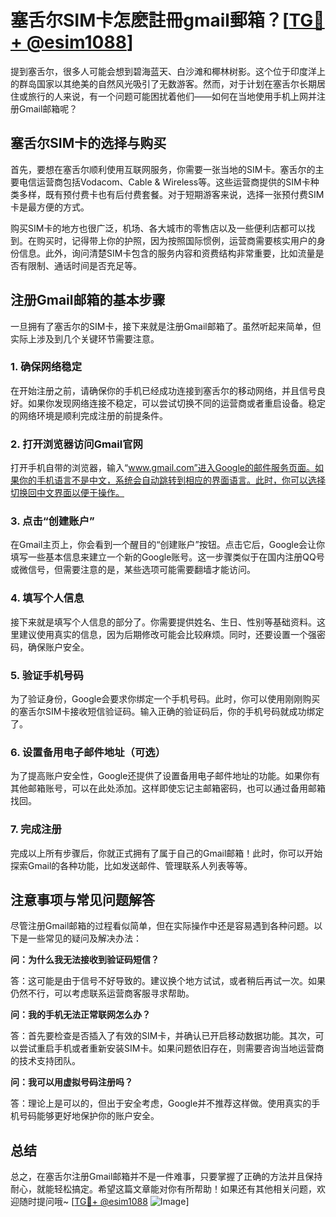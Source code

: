 # 塞舌尔SIM卡怎麽註冊gmail郵箱？[[TG💪+ @esim1088](https://t.me/s/esim1088)]

提到塞舌尔，很多人可能会想到碧海蓝天、白沙滩和椰林树影。这个位于印度洋上的群岛国家以其绝美的自然风光吸引了无数游客。然而，对于计划在塞舌尔长期居住或旅行的人来说，有一个问题可能困扰着他们——如何在当地使用手机上网并注册Gmail邮箱呢？

## 塞舌尔SIM卡的选择与购买

首先，要想在塞舌尔顺利使用互联网服务，你需要一张当地的SIM卡。塞舌尔的主要电信运营商包括Vodacom、Cable & Wireless等。这些运营商提供的SIM卡种类多样，既有预付费卡也有后付费套餐。对于短期游客来说，选择一张预付费SIM卡是最方便的方式。

购买SIM卡的地方也很广泛，机场、各大城市的零售店以及一些便利店都可以找到。在购买时，记得带上你的护照，因为按照国际惯例，运营商需要核实用户的身份信息。此外，询问清楚SIM卡包含的服务内容和资费结构非常重要，比如流量是否有限制、通话时间是否充足等。

## 注册Gmail邮箱的基本步骤

一旦拥有了塞舌尔的SIM卡，接下来就是注册Gmail邮箱了。虽然听起来简单，但实际上涉及到几个关键环节需要注意。

### 1. 确保网络稳定

在开始注册之前，请确保你的手机已经成功连接到塞舌尔的移动网络，并且信号良好。如果你发现网络连接不稳定，可以尝试切换不同的运营商或者重启设备。稳定的网络环境是顺利完成注册的前提条件。

### 2. 打开浏览器访问Gmail官网

打开手机自带的浏览器，输入“www.gmail.com”进入Google的邮件服务页面。如果你的手机语言不是中文，系统会自动跳转到相应的界面语言。此时，你可以选择切换回中文界面以便于操作。

### 3. 点击“创建账户”

在Gmail主页上，你会看到一个醒目的“创建账户”按钮。点击它后，Google会让你填写一些基本信息来建立一个新的Google账号。这一步骤类似于在国内注册QQ号或微信号，但需要注意的是，某些选项可能需要翻墙才能访问。

### 4. 填写个人信息

接下来就是填写个人信息的部分了。你需要提供姓名、生日、性别等基础资料。这里建议使用真实的信息，因为后期修改可能会比较麻烦。同时，还要设置一个强密码，确保账户安全。

### 5. 验证手机号码

为了验证身份，Google会要求你绑定一个手机号码。此时，你可以使用刚刚购买的塞舌尔SIM卡接收短信验证码。输入正确的验证码后，你的手机号码就成功绑定了。

### 6. 设置备用电子邮件地址（可选）

为了提高账户安全性，Google还提供了设置备用电子邮件地址的功能。如果你有其他邮箱账号，可以在此处添加。这样即使忘记主邮箱密码，也可以通过备用邮箱找回。

### 7. 完成注册

完成以上所有步骤后，你就正式拥有了属于自己的Gmail邮箱！此时，你可以开始探索Gmail的各种功能，比如发送邮件、管理联系人列表等等。

## 注意事项与常见问题解答

尽管注册Gmail邮箱的过程看似简单，但在实际操作中还是容易遇到各种问题。以下是一些常见的疑问及解决办法：

**问：为什么我无法接收到验证码短信？**

答：这可能是由于信号不好导致的。建议换个地方试试，或者稍后再试一次。如果仍然不行，可以考虑联系运营商客服寻求帮助。

**问：我的手机无法正常联网怎么办？**

答：首先要检查是否插入了有效的SIM卡，并确认已开启移动数据功能。其次，可以尝试重启手机或者重新安装SIM卡。如果问题依旧存在，则需要咨询当地运营商的技术支持团队。

**问：我可以用虚拟号码注册吗？**

答：理论上是可以的，但出于安全考虑，Google并不推荐这样做。使用真实的手机号码能够更好地保护你的账户安全。

## 总结

总之，在塞舌尔注册Gmail邮箱并不是一件难事，只要掌握了正确的方法并且保持耐心，就能轻松搞定。希望这篇文章能对你有所帮助！如果还有其他相关问题，欢迎随时提问哦~ [[TG💪+ @esim1088](https://t.me/s/esim1088) ![Image](https://i.postimg.cc/4NQfJmqS/Snipaste-2025-05-13-00-14-12.png)]
